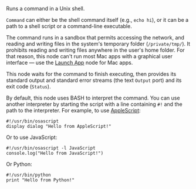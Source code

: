 Runs a command in a Unix shell.

`Command` can either be the shell command itself (e.g., `echo hi`), or it can be a path to a shell script or a command-line executable.

The command runs in a sandbox that permits accessing the network, and reading and writing files in the system's temporary folder (`/private/tmp/`).  It prohibits reading and writing files anywhere in the user's home folder.  For that reason, this node can't run most Mac apps with a graphical user interface — use the [Launch App](vuo-node://vuo.app.launch) node for Mac apps.

This node waits for the command to finish executing, then provides its standard output and standard error streams (the text `Output` port) and its exit code (`Status`).

By default, this node uses BASH to interpret the command.  You can use another interpreter by starting the script with a line containing `#!` and the path to the interpreter.  For example, to use [AppleScript](https://developer.apple.com/library/archive/documentation/AppleScript/Conceptual/AppleScriptLangGuide/introduction/ASLR_intro.html):

    #!/usr/bin/osascript
    display dialog "Hello from AppleScript!"

Or to use JavaScript:

    #!/usr/bin/osascript -l JavaScript
    console.log("Hello from JavaScript!")

Or Python:

    #!/usr/bin/python
    print "Hello from Python!"
